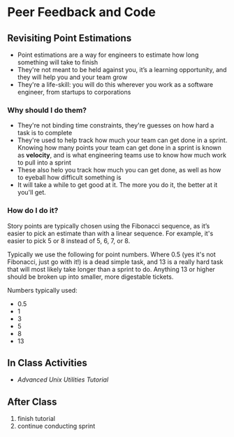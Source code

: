 # Peer Feedback and Code

## Revisiting Point Estimations

- Point estimations are a way for engineers to estimate how long something will take to finish
- They're not meant to be held against you, it’s a learning opportunity, and they will help you and your team grow
- They're a life-skill: you will do this wherever you work as a software engineer, from startups to corporations

### Why should I do them?

- They're not binding time constraints, they're guesses on how hard a task is to complete
- They're used to help track how much your team can get done in a sprint. Knowing how many points your team can get done in a sprint is known as **velocity**, and is what engineering teams use to know how much work to pull into a sprint
- These also helo you track how much you can get done, as well as how to eyeball how difficult something is
- It will take a while to get good at it. The more you do it, the better at it you'll get.

### How do I do it?

Story points are typically chosen using the Fibonacci sequence, as it’s easier to pick an estimate than with a linear sequence. For example, it's easier to pick 5 or 8 instead of 5, 6, 7, or 8.

Typically we use the following for point numbers. Where 0.5 (yes it's not Fibonacci, just go with it!) is a dead simple task, and 13 is a really hard task that will most likely take longer than a sprint to do. Anything 13 or higher should be broken up into smaller, more digestable tickets.

Numbers typically used:
- 0.5
- 1
- 3
- 5
- 8
- 13

## In Class Activities

- *Advanced Unix Utilities Tutorial* 

## After Class

  1. finish tutorial
  1. continue conducting sprint

